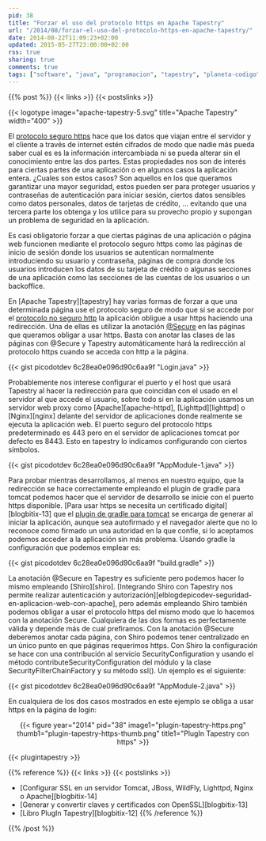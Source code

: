 ```yaml
---
pid: 38
title: "Forzar el uso del protocolo https en Apache Tapestry"
url: "/2014/08/forzar-el-uso-del-protocolo-https-en-apache-tapestry/"
date: 2014-08-22T11:09:23+02:00
updated: 2015-05-27T23:00:00+02:00
rss: true
sharing: true
comments: true
tags: ["software", "java", "programacion", "tapestry", "planeta-codigo", "blog-stack"]
---
```


{{% post %}}
{{< links >}}
{{< postslinks >}}

{{< logotype image="apache-tapestry-5.svg" title="Apache Tapestry" width="400" >}}

El [protocolo seguro https](https://es.wikipedia.org/wiki/Hypertext_Transfer_Protocol_Secure) hace que los datos que viajan entre el servidor y el cliente a través de internet estén cifrados de modo que nadie más pueda saber cual es es la información intercambiada ni se pueda alterar sin el conocimiento entre las dos partes. Estas propiedades nos son de interés para ciertas partes de una aplicación o en algunos casos la aplicación entera. ¿Cuales son estos casos? Son aquellos en los que queramos garantizar una mayor seguridad, estos pueden ser para proteger usuarios y contraseñas de autenticación para iniciar sesión, ciertos datos sensibles como datos personales, datos de tarjetas de crédito, ... evitando que una tercera parte los obtenga y los utilice para su provecho propio y supongan un problema de seguridad en la aplicación.

Es casi obligatorio forzar a que ciertas páginas de una aplicación o página web funcionen mediante el protocolo seguro https como las páginas de inicio de sesión donde los usuarios se autentican normalmente introduciendo su usuario y contraseña, páginas de compra donde los usuarios introducen los datos de su tarjeta de crédito o algunas secciones de una aplicación como las secciones de las cuentas de los usuarios o un backoffice.

En [Apache Tapestry][tapestry] hay varias formas de forzar a que una determinada página use el protocolo seguro de modo que si se accede por el [protocolo no seguro http](https://es.wikipedia.org/wiki/Hypertext_Transfer_Protocol) la aplicación obligue a usar https haciendo una redirección. Una de ellas es utilizar la anotación [@Secure](http://tapestry.apache.org/5.3/apidocs/org/apache/tapestry5/annotations/Secure.html) en las páginas que queramos obligar a usar https. Basta con anotar las clases de las páginas con @Secure y Tapestry automáticamente hará la redirección al protocolo https cuando se acceda con http a la página.

{{< gist picodotdev 6c28ea0e096d90c6aa9f "Login.java" >}}

Probablemente nos interese configurar el puerto y el host que usará Tapestry al hacer la redirección para que coincidan con el usado en el servidor al que accede el usuario, sobre todo si en la aplicación usamos un servidor web proxy como [Apache][apache-httpd], [Lighttpd][lighttpd] o [Nginx][nginx] delante del servidor de aplicaciones donde realmente se ejecuta la aplicación web. El puerto seguro del protocolo https predeterminado es 443 pero en el servidor de aplicaciones tomcat por defecto es 8443. Esto en tapestry lo indicamos configurando con ciertos símbolos.

{{< gist picodotdev 6c28ea0e096d90c6aa9f "AppModule-1.java" >}}

Para probar mientras desarrollamos, al menos en nuestro equipo, que la redirección se hace correctamente empleando el plugin de gradle para tomcat podemos hacer que el servidor de desarrollo se inicie con el puerto https disponible. [Para usar https se necesita un certificado digital][blogbitix-13] que el [plugin de gradle para tomcat](https://github.com/bmuschko/gradle-tomcat-plugin) se encarga de generar al iniciar la aplicación, aunque sea autofirmado y el navegador alerte que no lo reconoce como firmado un una autoridad en la que confíe, si lo aceptamos podemos acceder a la aplicación sin más problema. Usando gradle la configuración que podemos emplear es:

{{< gist picodotdev 6c28ea0e096d90c6aa9f "build.gradle" >}}

La anotación @Secure en Tapestry es suficiente pero podemos hacer lo mismo empleando [Shiro][shiro]. [Integrando Shiro con Tapestry nos permite realizar autenticación y autorización][elblogdepicodev-seguridad-en-aplicacion-web-con-apache], pero además empleando Shiro también podemos obligar a usar el protocolo https del mismo modo que lo hacemos con la anotación Secure. Cualquiera de las dos formas es perfectamente válida y depende más de cual prefiramos. Con la anotación @Secure deberemos anotar cada página, con Shiro podemos tener centralizado en un único punto en que páginas requerimos https. Con Shiro la configuración se hace con una contribución al servicio SecurityConfiguration y usando el método contributeSecurityConfiguration del módulo y la clase SecurityFilterChainFactory y su método ssl(). Un ejemplo es el siguiente:

{{< gist picodotdev 6c28ea0e096d90c6aa9f "AppModule-2.java" >}}

En cualquiera de los dos casos mostrados en este ejemplo se obliga a usar https en la página de login:

<div class="media" style="text-align: center;">
	{{< figure year="2014" pid="38"
    	image1="plugin-tapestry-https.png" thumb1="plugin-tapestry-https-thumb.png" title1="PlugIn Tapestry con https" >}}
</div>

{{< plugintapestry >}}

{{% reference %}}
{{< links >}}
{{< postslinks >}}
* [Configurar SSL en un servidor Tomcat, JBoss, WildFly, Lighttpd, Nginx o Apache][blogbitix-14]
* [Generar y convertir claves y certificados con OpenSSL][blogbitix-13]
* [Libro PlugIn Tapestry][blogbitix-12]
{{% /reference %}}

{{% /post %}}

